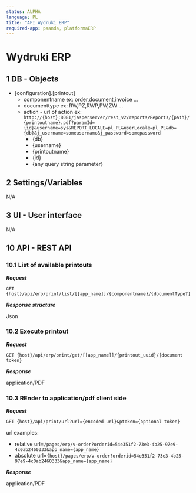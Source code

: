 ```yaml
---
status: ALPHA
language: PL
title: "API Wydruki ERP"
required-app: paanda, platformaERP
---
```


# Wydruki ERP
## 1 DB - Objects

- [configuration].[printout]
  - componentname ex: order,document,invoice ...
  - documenttype ex: RW,PZ,RWP,PW,ZW ...
  - action - url of action ex: `http://{host}:8081/jasperserver/rest_v2/reports/Reports/{path}/{printoutname}.pdf?paramId={id}&username=sys&REPORT_LOCALE=pl_PL&userLocale=pl_PL&db={db}&j_username=someusername&j_password=somepassword`
    - {db} 
    - {username}
    - {printoutname}
    - {id}
    - {any query string parameter}
    

## 2 Settings/Variables

N/A  

## 3 UI - User interface

N/A   
    
## 10 API - REST API


### 10.1 List of available printouts

**_Request_**
```http
GET {host}/api/erp/print/list/[[app_name]]/{componentname}/{documentType?}
```

**_Response structure_**

Json

### 10.2 Execute printout

**_Request_**
```http
GET {host}/api/erp/print/get/[[app_name]]/{printout_uuid}/{document token}
```

**_Response_**

application/PDF


### 10.3 REnder to application/pdf client side

**_Request_**
```http
GET {host}/api/print/url?url={encoded url}&ptoken={optional token}
```

url examples:

- relative url=`/pages/erp/v-order?orderid=54e351f2-73e3-4b25-97e9-4c0ab2460333&app_name={app_name}`
- absolute url=`{host}/pages/erp/v-order?orderid=54e351f2-73e3-4b25-97e9-4c0ab2460333&app_name={app_name}`

**_Response_**

application/PDF


